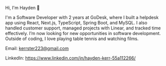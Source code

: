 Hi, I'm Hayden 👋

I'm a Software Developer with 2 years at GoDesk, where I built a helpdesk app using React, Next.js, TypeScript, Spring Boot, and MySQL. I also handled customer support, managed projects with Linear, and tracked time effectively. I’m now looking for new opportunities in software development. Outside of coding, I love playing table tennis and watching films.

Email: kerrster223@gmail.com

LinkedIn: https://www.linkedin.com/in/hayden-kerr-55a112266/
